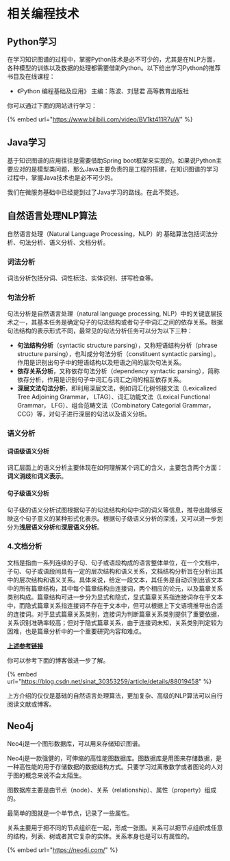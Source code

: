 # 相关编程技术

## Python学习

​在学习知识图谱的过程中，掌握Python技术是必不可少的，尤其是在NLP方面，各种模型的训练以及数据的处理都需要借助Python。以下给出学习Python的推荐书目及在线课程：

* 《Python 编程基础及应用》 主编：陈波、刘慧君 高等教育出版社

你可以通过下面的网站进行学习：

{% embed url="https://www.bilibili.com/video/BV1kt411R7uW" %}

## Java学习

​基于知识图谱的应用往往是需要借助Spring boot框架来实现的。如果说Python主要应对的是模型类问题，那么Java主要负责的是工程的搭建，在知识图谱的学习过程中，掌握Java技术也是必不可少的。

​我们在微服务基础中已经提到过了Java学习的路线。在此不赘述。

## 自然语言处理NLP算法

​自然语言处理（Natural Language Processing，NLP）的 基础算法包括词法分析、句法分析、语义分析、文档分析。

### 词法分析

​词法分析包括分词、词性标注、实体识别、拼写检查等。

### 句法分析

​句法分析是自然语言处理（natural language processing, NLP）中的关键底层技术之一，其基本任务是确定句子的句法结构或者句子中词汇之间的依存关系。根据句法结构的表示形式不同，最常见的句法分析任务可以分为以下三种：

* **句法结构分析**（syntactic structure parsing），又称短语结构分析（phrase structure parsing），也叫成分句法分析（constituent syntactic parsing）。作用是识别出句子中的短语结构以及短语之间的层次句法关系。
* **依存关系分析**，又称依存句法分析（dependency syntactic parsing），简称依存分析，作用是识别句子中词汇与词汇之间的相互依存关系。
* **深层文法句法分析**，即利用深层文法，例如词汇化树邻接文法（Lexicalized Tree Adjoining Grammar， LTAG）、词汇功能文法（Lexical Functional Grammar， LFG）、组合范畴文法（Combinatory Categorial Grammar， CCG）等，对句子进行深层的句法以及语义分析。

### 语义分析

#### 词语级语义分析

​词汇层面上的语义分析主要体现在如何理解某个词汇的含义，主要包含两个方面：**词义消歧**和**词义表示**。

#### 句子级语义分析

​句子级的语义分析试图根据句子的句法结构和句中词的词义等信息，推导出能够反映这个句子意义的某种形式化表示。根据句子级语义分析的深浅，又可以进一步划分为**浅层语义分析**和**深层语义分析**。

### 4.文档分析

​文档是指由一系列连续的子句、句子或语段构成的语言整体单位，在一个文档中，子句、句子或语段间具有一定的层次结构和语义关系，文档结构分析旨在分析出其中的层次结构和语义关系。具体来说，给定一段文本，其任务是自动识别出该文本中的所有篇章结构，其中每个篇章结构由连接词，两个相应的论元，以及篇章关系类别构成。篇章结构可进一步分为显式和隐式，显式篇章关系指连接词存在于文本中，而隐式篇章关系指连接词不存在于文本中，但可以根据上下文语境推导出合适的连接词。对于显式篇章关系类别，连接词为判断篇章关系类别提供了重要依据，关系识别准确率较高；但对于隐式篇章关系，由于连接词未知，关系类别判定较为困难，也是篇章分析中的一个重要研究内容和难点。

[**上述参考链接**](https://blog.csdn.net/sinat_30353259/article/details/88019458)

你可以参考下面的博客做进一步了解。

{% embed url="https://blog.csdn.net/sinat_30353259/article/details/88019458" %}

上方介绍的仅仅是基础的自然语言处理算法，更加复杂、高级的NLP算法可以自行阅读文献或博客。

## Neo4j

Neo4j是一个图形数据库，可以用来存储知识图谱。

Neo4j是一款强健的，可伸缩的高性能图数据库。图数据库是用图来存储数据，是一种高性能的用于存储数据的数据结构方式。只要学习过离散数学或者图论的人对于图的概念来说不会太陌生。

图数据库主要是由节点（node）、关系（relationship）、属性（property）组成的。

最简单的图就是一个单节点，记录了一些属性。

关系主要用于把不同的节点组织在一起，形成一张图。关系可以把节点组织成任意的结构，列表、树或者其它复杂的实体。关系本身也是可以有属性的。

{% embed url="https://neo4j.com/" %}
